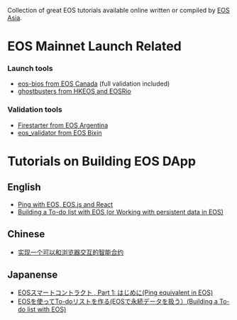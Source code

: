 Collection of great EOS tutorials available online written or compiled by [EOS Asia](https://www.eosasia.one). 

# EOS Mainnet Launch Related

### Launch tools
* [eos-bios from EOS Canada](https://github.com/eoscanada/eos-bios) (full validation included)
* [ghostbusters from HKEOS and EOSRio](https://github.com/HKEOS/Ghostbusters-Testnet)

### Validation tools
* [Firestarter from EOS Argentina](https://github.com/EOSArgentina/firestarter)
* [eos_validator from EOS Bixin](https://github.com/EOSBIXIN/eostoolkit/tree/master/eos_validator)

# Tutorials on Building EOS DApp

## English
* [Ping with EOS, EOS.js and React](https://github.com/eosasia/ping-eos)
* [Building a To-do list with EOS (or Working with persistent data in EOS)](https://github.com/eosasia/awesome-eos-tutorials/blob/master/en/todolist.md)

## Chinese
* [实现一个可以和浏览器交互的智能合约](https://bihu.com/article/282162)

## Japanense
* [EOSスマートコントラクト , Part 1: はじめに(Ping equivalent in EOS)](https://github.com/eosasia/awesome-eos-tutorials/blob/master/jp/eos-ping.md)
* [EOSを使ってTo-doリストを作る(EOSで永続データを扱う）(Building a To-do list with EOS)](https://github.com/eosasia/awesome-eos-tutorials/blob/master/jp/todolist.md)
